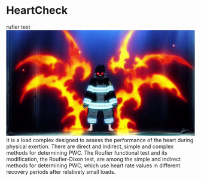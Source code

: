 # HeartCheck
rufier test
![](shinra.gif)
It is a load complex designed to assess the performance of the heart during physical exertion. There are direct and indirect, simple and complex methods for determining PWC. The Roufier functional test and its modification, the Roufier-Dixon test, are among the simple and indirect methods for determining PWC, which use heart rate values in different recovery periods after relatively small loads.
